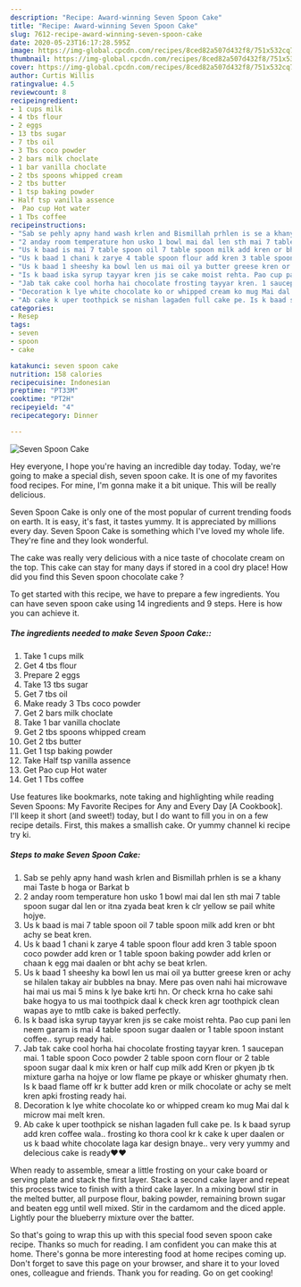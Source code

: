 ```yaml
---
description: "Recipe: Award-winning Seven Spoon Cake"
title: "Recipe: Award-winning Seven Spoon Cake"
slug: 7612-recipe-award-winning-seven-spoon-cake
date: 2020-05-23T16:17:28.595Z
image: https://img-global.cpcdn.com/recipes/8ced82a507d432f8/751x532cq70/seven-spoon-cake-recipe-main-photo.jpg
thumbnail: https://img-global.cpcdn.com/recipes/8ced82a507d432f8/751x532cq70/seven-spoon-cake-recipe-main-photo.jpg
cover: https://img-global.cpcdn.com/recipes/8ced82a507d432f8/751x532cq70/seven-spoon-cake-recipe-main-photo.jpg
author: Curtis Willis
ratingvalue: 4.5
reviewcount: 8
recipeingredient:
- 1 cups milk
- 4 tbs flour
- 2 eggs
- 13 tbs sugar
- 7 tbs oil
- 3 Tbs coco powder
- 2 bars milk choclate
- 1 bar vanilla choclate
- 2 tbs spoons whipped cream
- 2 tbs butter
- 1 tsp baking powder
- Half tsp vanilla assence
-  Pao cup Hot water
- 1 Tbs coffee
recipeinstructions:
- "Sab se pehly apny hand wash krlen and Bismillah prhlen is se a khany mai Taste b hoga or Barkat b"
- "2 anday room temperature hon usko 1 bowl mai dal len sth mai 7 table spoon sugar dal len or itna zyada beat kren k clr yellow se pail white hojye."
- "Us k baad is mai 7 table spoon oil 7 table spoon milk add kren or bht achy se beat kren."
- "Us k baad 1 chani k zarye 4 table spoon flour add kren 3 table spoon coco powder add kren or 1 table spoon baking powder add krlen or chaan k egg mai daalen or bht achy se beat krlen."
- "Us k baad 1 sheeshy ka bowl len us mai oil ya butter greese kren or achy se hilalen takay air bubbles na bnay. Mere pas oven nahi hai microwave hai mai us mai 5 mins k lye bake krti hn. Or check krna ho cake sahi bake hogya to us mai toothpick daal k check kren agr toothpick clean wapas aye to mtlb cake is baked perfectly."
- "Is k baad iska syrup tayyar kren jis se cake moist rehta. Pao cup pani len neem garam is mai 4 table spoon sugar daalen or 1 table spoon instant coffee.. syrup ready hai."
- "Jab tak cake cool horha hai chocolate frosting tayyar kren. 1 saucepan mai. 1 table spoon Coco powder 2 table spoon corn flour or 2 table spoon sugar daal k mix kren or half cup milk add Kren or pkyen jb tk mixture garha na hojye or low flame pe pkaye or whisker ghumaty rhen. Is k baad flame off kr k butter add kren or milk chocolate or achy se melt kren apki frosting ready hai."
- "Decoration k lye white chocolate ko or whipped cream ko mug Mai dal k microw mai melt kren."
- "Ab cake k uper toothpick se nishan lagaden full cake pe. Is k baad syrup add kren coffee wala.. frosting ko thora cool kr k cake k uper daalen or us k baad white chocolate laga kar design bnaye.. very very yummy and delecious cake is ready❤️❤️"
categories:
- Resep
tags:
- seven
- spoon
- cake

katakunci: seven spoon cake
nutrition: 158 calories
recipecuisine: Indonesian
preptime: "PT33M"
cooktime: "PT2H"
recipeyield: "4"
recipecategory: Dinner

---
```



![Seven Spoon Cake](https://img-global.cpcdn.com/recipes/8ced82a507d432f8/751x532cq70/seven-spoon-cake-recipe-main-photo.jpg)

Hey everyone, I hope you're having an incredible day today. Today, we're going to make a special dish, seven spoon cake. It is one of my favorites food recipes. For mine, I'm gonna make it a bit unique. This will be really delicious.

Seven Spoon Cake is only one of the most popular of current trending foods on earth. It is easy, it's fast, it tastes yummy. It is appreciated by millions every day. Seven Spoon Cake is something which I've loved my whole life. They're fine and they look wonderful.

The cake was really very delicious with a nice taste of chocolate cream on the top. This cake can stay for many days if stored in a cool dry place! How did you find this Seven spoon chocolate cake ?


To get started with this recipe, we have to prepare a few ingredients. You can have seven spoon cake using 14 ingredients and 9 steps. Here is how you can achieve it.

##### The ingredients needed to make Seven Spoon Cake::

1. Take 1 cups milk
1. Get 4 tbs flour
1. Prepare 2 eggs
1. Take 13 tbs sugar
1. Get 7 tbs oil
1. Make ready 3 Tbs coco powder
1. Get 2 bars milk choclate
1. Take 1 bar vanilla choclate
1. Get 2 tbs spoons whipped cream
1. Get 2 tbs butter
1. Get 1 tsp baking powder
1. Take Half tsp vanilla assence
1. Get  Pao cup Hot water
1. Get 1 Tbs coffee


Use features like bookmarks, note taking and highlighting while reading Seven Spoons: My Favorite Recipes for Any and Every Day [A Cookbook]. I&#39;ll keep it short (and sweet!) today, but I do want to fill you in on a few recipe details. First, this makes a smallish cake. Or yummy channel ki recipe try ki. 

##### Steps to make Seven Spoon Cake:

1. Sab se pehly apny hand wash krlen and Bismillah prhlen is se a khany mai Taste b hoga or Barkat b
1. 2 anday room temperature hon usko 1 bowl mai dal len sth mai 7 table spoon sugar dal len or itna zyada beat kren k clr yellow se pail white hojye.
1. Us k baad is mai 7 table spoon oil 7 table spoon milk add kren or bht achy se beat kren.
1. Us k baad 1 chani k zarye 4 table spoon flour add kren 3 table spoon coco powder add kren or 1 table spoon baking powder add krlen or chaan k egg mai daalen or bht achy se beat krlen.
1. Us k baad 1 sheeshy ka bowl len us mai oil ya butter greese kren or achy se hilalen takay air bubbles na bnay. Mere pas oven nahi hai microwave hai mai us mai 5 mins k lye bake krti hn. Or check krna ho cake sahi bake hogya to us mai toothpick daal k check kren agr toothpick clean wapas aye to mtlb cake is baked perfectly.
1. Is k baad iska syrup tayyar kren jis se cake moist rehta. Pao cup pani len neem garam is mai 4 table spoon sugar daalen or 1 table spoon instant coffee.. syrup ready hai.
1. Jab tak cake cool horha hai chocolate frosting tayyar kren. 1 saucepan mai. 1 table spoon Coco powder 2 table spoon corn flour or 2 table spoon sugar daal k mix kren or half cup milk add Kren or pkyen jb tk mixture garha na hojye or low flame pe pkaye or whisker ghumaty rhen. Is k baad flame off kr k butter add kren or milk chocolate or achy se melt kren apki frosting ready hai.
1. Decoration k lye white chocolate ko or whipped cream ko mug Mai dal k microw mai melt kren.
1. Ab cake k uper toothpick se nishan lagaden full cake pe. Is k baad syrup add kren coffee wala.. frosting ko thora cool kr k cake k uper daalen or us k baad white chocolate laga kar design bnaye.. very very yummy and delecious cake is ready❤️❤️


When ready to assemble, smear a little frosting on your cake board or serving plate and stack the first layer. Stack a second cake layer and repeat this process twice to finish with a third cake layer. In a mixing bowl stir in the melted butter, all purpose flour, baking powder, remaining brown sugar and beaten egg until well mixed. Stir in the cardamom and the diced apple. Lightly pour the blueberry mixture over the batter. 

So that's going to wrap this up with this special food seven spoon cake recipe. Thanks so much for reading. I am confident you can make this at home. There's gonna be more interesting food at home recipes coming up. Don't forget to save this page on your browser, and share it to your loved ones, colleague and friends. Thank you for reading. Go on get cooking!
